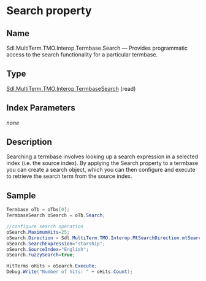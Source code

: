 #  Search property

## Name

Sdl.MultiTerm.TMO.Interop.Termbase.Search —          Provides programmatic access to the search functionality for a particular termbase.

## Type
[Sdl.MultiTerm.TMO.Interop.TermbaseSearch](Sdl.MultiTerm.TMO.Interop.TermbaseSearch.md)
(read)

## Index Parameters
*none*


## Description

Searching a termbase involves looking up a search expression in a selected index (i.e. the source index). By applying the Search property to a termbase you can create a search object, which you can then configure and execute to retrieve the search term from the source index.

## Sample


```cs
Termbase oTb = oTbs[0];
TermbaseSearch oSearch = oTb.Search;

//configure search operation
oSearch.MaximumHits=25;
oSearch.Direction = Sdl.MultiTerm.TMO.Interop.MtSearchDirection.mtSearchDown;
oSearch.SearchExpression="starship";
oSearch.SourceIndex="English";
oSearch.FuzzySearch=true;

HitTerms oHits = oSearch.Execute;
Debug.Write("Number of hits: " + oHits.Count);
```


